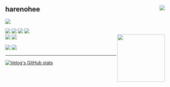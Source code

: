 <div align="">

<img align="right" src="https://github-readme-stats.vercel.app/api/top-langs/?username=harenohee&theme=panda&show_icons=true"/>

## harenohee 

<a href="https://velog.io/@harenohee"><img align="" src="https://img.shields.io/badge/@harenohee-20C997?style=flat&logo=velog&logoColor=white"></a>

<img src="https://img.shields.io/badge/react-61DAFB?style=for-the-badge&logo=react&logoColor=black"> <img src="https://img.shields.io/badge/Next.js-000000?style=for-the-badge&logo=next.js&logoColor=white"> <img src="https://img.shields.io/badge/Typescript-3178C6?style=for-the-badge&logo=typescript&logoColor=black"> <img src="https://img.shields.io/badge/javascript-F7DF1E?style=for-the-badge&logo=javascript&logoColor=black"><br/>
<img src="https://img.shields.io/badge/Tailwind CSS-06B6D4?style=for-the-badge&logo=tailwind css&logoColor=white"> <img src="https://img.shields.io/badge/styled-components-DB7093?style=for-the-badge&logo=styled-components&logoColor=black"><img align="right" width="150px" src="https://user-images.githubusercontent.com/82671414/228707455-7c840d03-7604-42c3-83b9-f6d032c09c6b.gif" /> <br/>

<img src="https://img.shields.io/badge/firebase-FFCA28?style=for-the-badge&logo=firebase&logoColor=white">
<img src="https://img.shields.io/badge/Vercel-000000?style=for-the-badge&logo=vercel&logoColor=white">

---
[![Velog's GitHub stats](https://velog-readme-stats.vercel.app/api?name=harenohee)](https://github.com/harenohee/velog-readme-stats)

</div>
